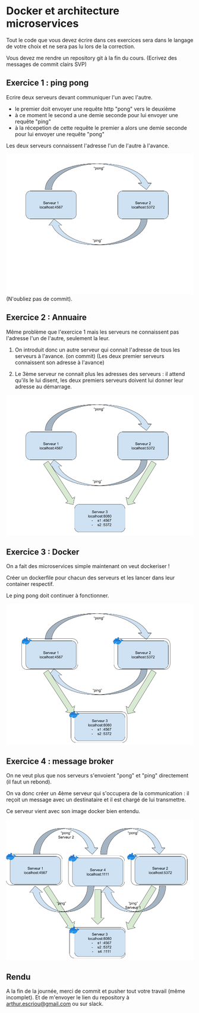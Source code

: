 # Docker et architecture microservices

Tout le code que vous devez écrire dans ces exercices sera dans le langage de votre choix et ne sera pas lu lors de la correction.

Vous devez me rendre un repository git à la fin du cours. (Ecrivez des messages de commit clairs SVP)

## Exercice 1 : ping pong

Ecrire deux serveurs devant communiquer l'un avec l'autre.

- le premier doit envoyer une requête http "pong" vers le deuxième
- à ce moment le second a une demie seconde pour lui envoyer une requête "ping"
- à la récepetion de cette requête le premier a alors une demie seconde pour lui envoyer une requête "pong"

Les deux serveurs connaissent l'adresse l'un de l'autre à l'avance.

![](./img/fig1.png)
(N'oubliez pas de commit).

## Exercice 2 : Annuaire

Même problème que l'exercice 1 mais les serveurs ne connaissent pas l'adresse l'un de l'autre, seulement la leur.

1. On introduit donc un autre serveur qui connait l'adresse de tous les serveurs à l'avance. (on commit)
   (Les deux premier serveurs connaissent son adresse à l'avance)

2) Le 3ème serveur ne connait plus les adresses des serveurs : il attend qu'ils le lui disent, les deux premiers serveurs doivent lui donner leur adresse au démarrage.

![](./img/fig2.png)

## Exercice 3 : Docker

On a fait des microservices simple maintenant on veut dockeriser !

Créer un dockerfile pour chacun des serveurs et les lancer dans leur container respectif.

Le ping pong doit continuer à fonctionner.

![](./img/fig3.png)

## Exercice 4 : message broker

On ne veut plus que nos serveurs s'envoient "pong" et "ping" directement (il faut un rebond).

On va donc créer un 4ème serveur qui s'occupera de la communication : il reçoit un message avec un destinataire et il est chargé de lui transmettre.

Ce serveur vient avec son image docker bien entendu.

![](./img/fig4.png)

## Rendu

A la fin de la journée, merci de commit et pusher tout votre travail (même incomplet). Et de m'envoyer le lien du repository à arthur.escriou@gmail.com ou sur slack.
